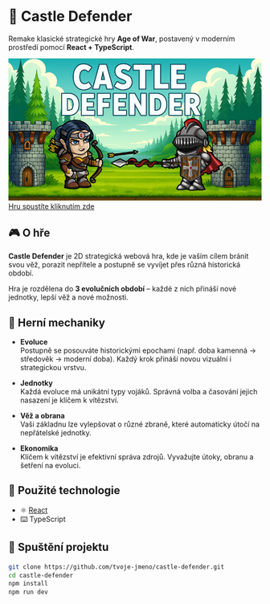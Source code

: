 # 🏰 Castle Defender

Remake klasické strategické hry **Age of War**, postavený v moderním prostředí pomocí **React + TypeScript**.

![Thumbnail](sources/projekt2.jpg)
[Hru spustíte kliknutím zde](https://janhousa.github.io/ageofwarReact/)

## 🎮 O hře

**Castle Defender** je 2D strategická webová hra, kde je vaším cílem bránit svou věž, porazit nepřítele a postupně se vyvíjet přes různá historická období.

Hra je rozdělena do **3 evolučních období** – každé z nich přináší nové jednotky, lepší věž a nové možnosti.

## 🧠 Herní mechaniky

- **Evoluce**  
  Postupně se posouváte historickými epochami (např. doba kamenná → středověk → moderní doba). Každý krok přináší novou vizuální i strategickou vrstvu.

- **Jednotky**  
  Každá evoluce má unikátní typy vojáků. Správná volba a časování jejich nasazení je klíčem k vítězství.

- **Věž a obrana**  
  Vaši základnu lze vylepšovat o různé zbraně, které automaticky útočí na nepřátelské jednotky.

- **Ekonomika**  
  Klíčem k vítězství je efektivní správa zdrojů. Vyvažujte útoky, obranu a šetření na evoluci.

## 🧱 Použité technologie

- ⚛️ [React](https://reactjs.org/)
- ⌨️ TypeScript

## 🚀 Spuštění projektu

```bash
git clone https://github.com/tvoje-jmeno/castle-defender.git
cd castle-defender
npm install
npm run dev
